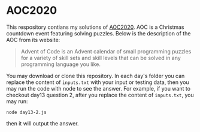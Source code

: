 # AOC2020
This respository contians my solutions of [AOC2020](https://adventofcode.com/).
AOC is a Christmas countdown event featuring solving puzzles. Below is the description of the AOC from its website:
>Advent of Code is an Advent calendar of small programming puzzles for a variety of skill sets and skill levels that can be solved in any programming language you like.  

You may download or clone this repository. In each day's folder you can replace the content of `inputs.txt` with your input or testing data, then you may run the code with node to see the answer.
For example, if you want to checkout day13 question 2, after you replace the content of `inputs.txt`, you may run:
```
node day13-2.js
```
then it will output the answer.
